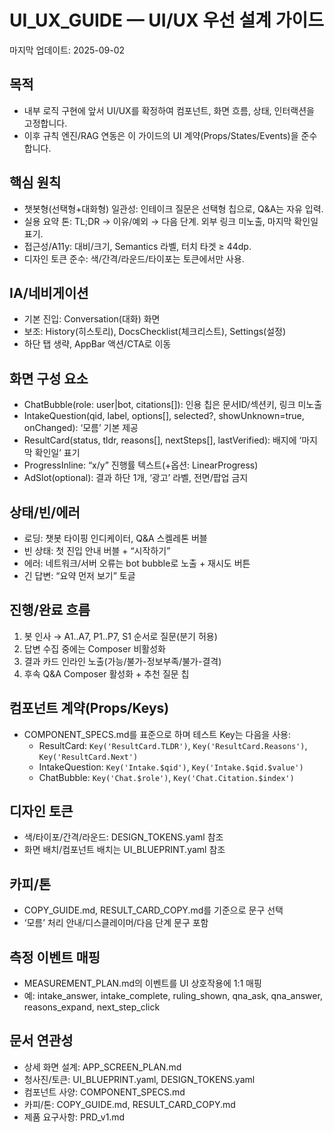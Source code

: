 # UI_UX_GUIDE — UI/UX 우선 설계 가이드

마지막 업데이트: 2025-09-02

## 목적
- 내부 로직 구현에 앞서 UI/UX를 확정하여 컴포넌트, 화면 흐름, 상태, 인터랙션을 고정합니다.
- 이후 규칙 엔진/RAG 연동은 이 가이드의 UI 계약(Props/States/Events)을 준수합니다.

## 핵심 원칙
- 챗봇형(선택형+대화형) 일관성: 인테이크 질문은 선택형 칩으로, Q&A는 자유 입력.
- 실용 요약 톤: TL;DR → 이유/예외 → 다음 단계. 외부 링크 미노출, 마지막 확인일 표기.
- 접근성/A11y: 대비/크기, Semantics 라벨, 터치 타겟 ≥ 44dp.
- 디자인 토큰 준수: 색/간격/라운드/타이포는 토큰에서만 사용.

## IA/네비게이션
- 기본 진입: Conversation(대화) 화면
- 보조: History(히스토리), DocsChecklist(체크리스트), Settings(설정)
- 하단 탭 생략, AppBar 액션/CTA로 이동

## 화면 구성 요소
- ChatBubble(role: user|bot, citations[]): 인용 칩은 문서ID/섹션키, 링크 미노출
- IntakeQuestion(qid, label, options[], selected?, showUnknown=true, onChanged): ‘모름’ 기본 제공
- ResultCard(status, tldr, reasons[], nextSteps[], lastVerified): 배지에 ‘마지막 확인일’ 표기
- ProgressInline: “x/y” 진행률 텍스트(+옵션: LinearProgress)
- AdSlot(optional): 결과 하단 1개, ‘광고’ 라벨, 전면/팝업 금지

## 상태/빈/에러
- 로딩: 챗봇 타이핑 인디케이터, Q&A 스켈레톤 버블
- 빈 상태: 첫 진입 안내 버블 + “시작하기”
- 에러: 네트워크/서버 오류는 bot bubble로 노출 + 재시도 버튼
- 긴 답변: “요약 먼저 보기” 토글

## 진행/완료 흐름
1) 봇 인사 → A1..A7, P1..P7, S1 순서로 질문(분기 허용)
2) 답변 수집 중에는 Composer 비활성화
3) 결과 카드 인라인 노출(가능/불가-정보부족/불가-결격)
4) 후속 Q&A Composer 활성화 + 추천 질문 칩

## 컴포넌트 계약(Props/Keys)
- COMPONENT_SPECS.md를 표준으로 하며 테스트 Key는 다음을 사용:
  - ResultCard: `Key('ResultCard.TLDR')`, `Key('ResultCard.Reasons')`, `Key('ResultCard.Next')`
  - IntakeQuestion: `Key('Intake.$qid')`, `Key('Intake.$qid.$value')`
  - ChatBubble: `Key('Chat.$role')`, `Key('Chat.Citation.$index')`

## 디자인 토큰
- 색/타이포/간격/라운드: DESIGN_TOKENS.yaml 참조
- 화면 배치/컴포넌트 배치는 UI_BLUEPRINT.yaml 참조

## 카피/톤
- COPY_GUIDE.md, RESULT_CARD_COPY.md를 기준으로 문구 선택
- ‘모름’ 처리 안내/디스클레이머/다음 단계 문구 포함

## 측정 이벤트 매핑
- MEASUREMENT_PLAN.md의 이벤트를 UI 상호작용에 1:1 매핑
- 예: intake_answer, intake_complete, ruling_shown, qna_ask, qna_answer, reasons_expand, next_step_click

## 문서 연관성
- 상세 화면 설계: APP_SCREEN_PLAN.md
- 청사진/토큰: UI_BLUEPRINT.yaml, DESIGN_TOKENS.yaml
- 컴포넌트 사양: COMPONENT_SPECS.md
- 카피/톤: COPY_GUIDE.md, RESULT_CARD_COPY.md
- 제품 요구사항: PRD_v1.md

